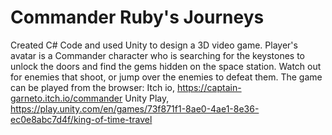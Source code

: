 # Commander Ruby's Journeys
Created C# Code and used Unity to design a 3D video game. Player's avatar is a Commander character who is searching for the keystones to unlock the doors and find the gems hidden on the space station. Watch out for enemies that shoot, or jump over the enemies to defeat them. The game can be played from the browser: Itch io, https://captain-garneto.itch.io/commander Unity Play, https://play.unity.com/en/games/73f871f1-8ae0-4ae1-8e36-ec0e8abc7d4f/king-of-time-travel
